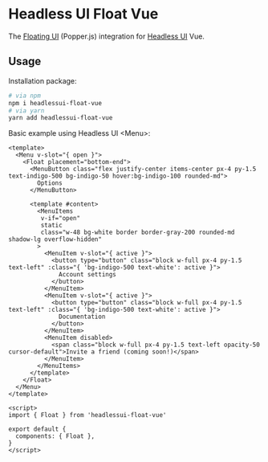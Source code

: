 # Headless UI Float Vue

The [Floating UI](https://floating-ui.com/) (Popper.js) integration for [Headless UI](https://headlessui.dev/) Vue.

## Usage

Installation package:

```bash
# via npm
npm i headlessui-float-vue
# via yarn
yarn add headlessui-float-vue
```

Basic example using Headless UI &lt;Menu&gt;:

```vue
<template>
  <Menu v-slot="{ open }">
    <Float placement="bottom-end">
      <MenuButton class="flex justify-center items-center px-4 py-1.5 text-indigo-500 bg-indigo-50 hover:bg-indigo-100 rounded-md">
        Options
      </MenuButton>

      <template #content>
        <MenuItems
         v-if="open"
         static
         class="w-48 bg-white border border-gray-200 rounded-md shadow-lg overflow-hidden"
        >
          <MenuItem v-slot="{ active }">
            <button type="button" class="block w-full px-4 py-1.5 text-left" :class="{ 'bg-indigo-500 text-white': active }">
              Account settings
            </button>
          </MenuItem>
          <MenuItem v-slot="{ active }">
            <button type="button" class="block w-full px-4 py-1.5 text-left" :class="{ 'bg-indigo-500 text-white': active }">
              Documentation
            </button>
          </MenuItem>
          <MenuItem disabled>
            <span class="block w-full px-4 py-1.5 text-left opacity-50 cursor-default">Invite a friend (coming soon!)</span>
          </MenuItem>
        </MenuItems>
      </template>
    </Float>
  </Menu>
</template>

<script>
import { Float } from 'headlessui-float-vue'

export default {
  components: { Float },
}
</script>
```
